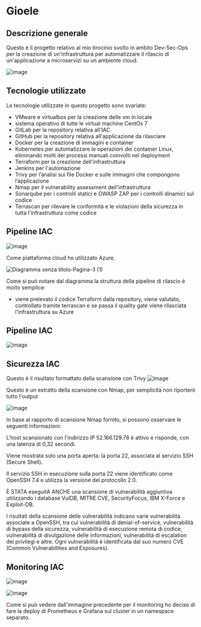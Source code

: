 # Gioele



## Descrizione generale

Questo è il progetto relativo al mio tirocinio svolto in ambito Dev-Sec-Ops per la creazione di un'infrastruttura per automatizzare il rilascio di un'applicazione a microservizi su un ambiente cloud.

![image](https://github.com/lele2702/DevSecOps-stage-project/assets/85575751/469aa09a-323b-4441-88c7-11e01988dd73)



## Tecnologie utilizzate

Le tecnologie utilizzate in questo progetto sono svariate:
- VMware e virtualbox per la creazione delle vm in locale
- sistema operativo di tutte le virtual machine CentOs 7
- GitLab per la repository relativa all'IAC
- GitHub per la repository relativa all'applicazione da rilasciare
- Docker per la creazione di immagini e container
- Kubernetes per automatizzare le operazioni dei container Linux, eliminando molti dei processi manuali coinvolti nel deployment
- Terraform per la creazione dell'infrastruttura
- Jenkins per l'automazione
- Trivy per l’analisi sui file Docker e sulle immagini che compongono l’applicazione
- Nmap per il vulnerability assessment dell'infrastruttura
- Sonarqube per i controlli statici e OWASP ZAP per i controlli dinamici sul codice
- Terrascan per rilevare le conformità e le violazioni della sicurezza in tutta l'infrastruttura come codice


## Pipeline IAC
![image](https://github.com/lele2702/DevSecOps-stage-project/assets/85575751/a152c709-bf2b-4cfa-bb4d-df828bc86a38)

Come piattaforma cloud ho utilizzato Azure.

![Diagramma senza titolo-Pagina-3 (1)](https://github.com/lele2702/DevSecOps-stage-project/assets/85575751/5a12c6ee-3f7f-437b-a177-46dc1968ff2a)



Come si può notare dal diagramma la struttura della pipeline di rilascio è molto semplice:
- viene prelevato il codice Terraform dalla repository, viene valutato, controllato tramite terrascan e se passa il quality gate viene rilasciata l'infrastruttura su Azure

## Pipeline IAC
![image](https://github.com/lele2702/DevSecOps-stage-project/assets/85575751/a152c709-bf2b-4cfa-bb4d-df828bc86a38)

## Sicurezza IAC

Questo è il risultato formattato della scansione con Trivy
![image](https://github.com/lele2702/DevSecOps-stage-project/assets/85575751/2523bf63-bccc-4300-bc83-068f359b6c42)


Questo è un estratto della scansione con Nmap, per semplicità non riporterò tutto l'output

![image](https://github.com/lele2702/DevSecOps-stage-project/assets/85575751/6caae141-83f9-42ea-bda9-b10480696359)

In base al rapporto di scansione Nmap fornito, si possono osservare le seguenti informazioni:

L'host scansionato con l'indirizzo IP 52.166.129.78 è attivo e risponde, con una latenza di 0,32 secondi.

Viene mostrata solo una porta aperta: la porta 22, associata al servizio SSH (Secure Shell).

Il servizio SSH in esecuzione sulla porta 22 viene identificato come OpenSSH 7.4 e utilizza la versione del protocollo 2.0.

È STATA eseguitA ANCHE una scansione di vulnerabilità aggiuntiva utilizzando i database VulDB, MITRE CVE, SecurityFocus, IBM X-Force e Exploit-DB.

I risultati della scansione delle vulnerabilità indicano varie vulnerabilità associate a OpenSSH, tra cui vulnerabilità di denial-of-service, vulnerabilità di bypass della sicurezza, vulnerabilità di esecuzione remota di codice, vulnerabilità di divulgazione delle informazioni, vulnerabilità di escalation dei privilegi e altre. Ogni vulnerabilità è identificata dal suo numero CVE (Common Vulnerabilities and Exposures).


## Monitoring IAC

![image](https://github.com/lele2702/DevSecOps-stage-project/assets/85575751/568de994-d103-46f6-9ab6-e8f79984d8bf)

![image](https://github.com/lele2702/DevSecOps-stage-project/assets/85575751/311c5467-e28a-40f3-aa8b-988fbcd7943e)

Come si può vedere dall'immagine precedente per il monitoring ho deciso di fare la deploy di Prometheus e Grafana sul cluster in un namespace separato.



